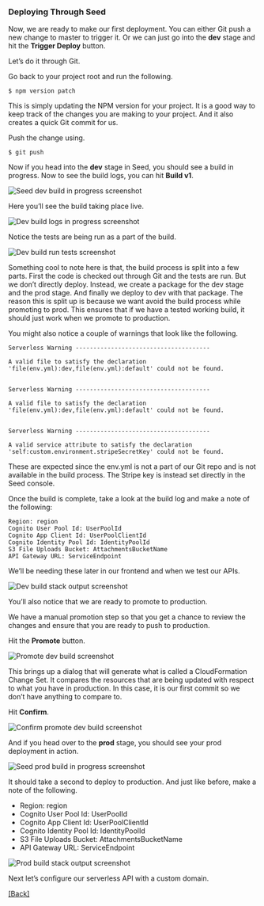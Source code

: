 ### **Deploying Through Seed**
Now, we are ready to make our first deployment. You can either Git push a new change to master to trigger it. Or we can just go into the **dev** stage and hit the **Trigger Deploy** button.

Let’s do it through Git.

Go back to your project root and run the following.

```
$ npm version patch
```

This is simply updating the NPM version for your project. It is a good way to keep track of the changes you are making to your project. And it also creates a quick Git commit for us.

Push the change using.

```
$ git push
```

Now if you head into the **dev** stage in Seed, you should see a build in progress. Now to see the build logs, you can hit **Build v1**.

![Seed dev build in progress screenshot](https://d33wubrfki0l68.cloudfront.net/385e4f2b9eb7affae8a03cf8b9ffa3acbc6af111/6dad5/assets/part2/seed-dev-build-in-progress.png)

Here you’ll see the build taking place live.

![Dev build logs in progress screenshot](https://d33wubrfki0l68.cloudfront.net/d2e9569ae1e5e02585ed0a0f1f20f8b4bf74ef8e/f0fbe/assets/part2/dev-build-logs-in-progress.png)

Notice the tests are being run as a part of the build.

![Dev build run tests screenshot](https://d33wubrfki0l68.cloudfront.net/14ffa4a73a99fd6ea5ae89fd4b854a9e1667b3d0/04841/assets/part2/dev-build-run-tests.png)

Something cool to note here is that, the build process is split into a few parts. First the code is checked out through Git and the tests are run. But we don’t directly deploy. Instead, we create a package for the dev stage and the prod stage. And finally we deploy to dev with that package. The reason this is split up is because we want avoid the build process while promoting to prod. This ensures that if we have a tested working build, it should just work when we promote to production.

You might also notice a couple of warnings that look like the following.

```
Serverless Warning --------------------------------------

A valid file to satisfy the declaration 'file(env.yml):dev,file(env.yml):default' could not be found.


Serverless Warning --------------------------------------

A valid file to satisfy the declaration 'file(env.yml):dev,file(env.yml):default' could not be found.


Serverless Warning --------------------------------------

A valid service attribute to satisfy the declaration 'self:custom.environment.stripeSecretKey' could not be found.
```

These are expected since the env.yml is not a part of our Git repo and is not available in the build process. The Stripe key is instead set directly in the Seed console.

Once the build is complete, take a look at the build log and make a note of the following:

```
Region: region
Cognito User Pool Id: UserPoolId
Cognito App Client Id: UserPoolClientId
Cognito Identity Pool Id: IdentityPoolId
S3 File Uploads Bucket: AttachmentsBucketName
API Gateway URL: ServiceEndpoint
```

We’ll be needing these later in our frontend and when we test our APIs.

![Dev build stack output screenshot](https://d33wubrfki0l68.cloudfront.net/605d0b9e7605ac78ca42ab1655863acc96c675a0/cbc1c/assets/part2/dev-build-stack-output.png)

You’ll also notice that we are ready to promote to production.

We have a manual promotion step so that you get a chance to review the changes and ensure that you are ready to push to production.

Hit the **Promote** button.

![Promote dev build screenshot](https://d33wubrfki0l68.cloudfront.net/f935aa2967e282127eef9664b64849c421d8db0b/68d58/assets/part2/promote-dev-build.png)

This brings up a dialog that will generate what is called a CloudFormation Change Set. It compares the resources that are being updated with respect to what you have in production. In this case, it is our first commit so we don’t have anything to compare to.

Hit **Confirm**.

![Confirm promote dev build screenshot](https://d33wubrfki0l68.cloudfront.net/3cf35ab48f43c6cd45032a7290a3cf23fc6b7a58/2e6f5/assets/part2/confirm-promote-dev-build.png)

And if you head over to the **prod** stage, you should see your prod deployment in action.

![Seed prod build in progress screenshot](https://d33wubrfki0l68.cloudfront.net/a221521335b9f3ee706399eba3dc701a4d2863a8/c7a16/assets/part2/seed-prod-build-in-progress.png)

It should take a second to deploy to production. And just like before, make a note of the following.

* Region: region
* Cognito User Pool Id: UserPoolId
* Cognito App Client Id: UserPoolClientId
* Cognito Identity Pool Id: IdentityPoolId
* S3 File Uploads Bucket: AttachmentsBucketName
* API Gateway URL: ServiceEndpoint

![Prod build stack output screenshot](https://d33wubrfki0l68.cloudfront.net/72d3ac2747dcb3fd3e9f0c2d36ac18c83d872c3b/2581e/assets/part2/prod-build-stack-output.png)

Next let’s configure our serverless API with a custom domain.


[[Back]](https://github.com/eksant/serverless-react-aws)
